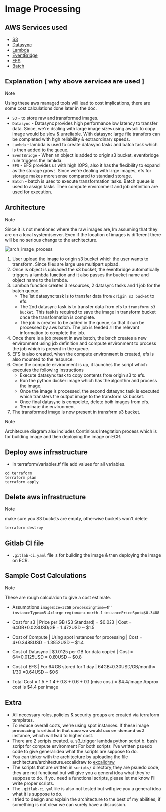 Image Processing
================
## AWS Services used
- [S3](https://aws.amazon.com/s3/)
- [Datasync](https://aws.amazon.com/datasync/)
- [Lambda](https://aws.amazon.com/lambda/)
- [EventBridge](https://aws.amazon.com/eventbridge/)
- [EFS](https://aws.amazon.com/efs/)
- [Batch](https://aws.amazon.com/batch/)

## Explanation [ why above services are used ]
> [!NOTE]
> Using these aws managed tools will lead to cost implications, there are some cost calculations done later in the doc. 
- `S3` - to store raw and transformed images.
- `Datasync` - Datasync provides high performance low latency to transfer data. Since, we're dealing with large image sizes using awscli to copy image would be slow & unreliable. With datasync large file transfers can be completed with high reliability & extraordinary speeds.
- `Lambda` - lambda is used to create datasync tasks and batch task which is then added to the queue.
- `EventBridge` - When an object is added to origin s3 bucket, eventbridge rule triggers the lambda.
- `EFS` - EFS provides us with high IOPS, also it has the flexibility to expand as the storage grows. Since we're dealing with large images, efs for storage makes more sense compared to standard storage.
- `Batch` - batch is used to execute transformation tasks. Batch queue is used to assign tasks. Then compute environment and job definition are used for execution.

## Architecture
> [!NOTE]
> Since it is not mentioned where the raw images are, Im assuming that they are on a local system/server. Even if the location of images is different there will be no serious change to the architecture.

![arch_image_process](https://github.com/nautiyaldeepak/image-processing/assets/30626234/11a5e9ec-9456-4647-a1ef-25c0c6f8a8f5)
1. User upload the image to origin s3 bucket which the user wants to transform. Since files are large use multipart upload.
2. Once is object is uploaded the s3 bucket, the eventbridge automatically triggers a lambda function and it also passes the bucket name and object name to the lambda.
3. Lambda function creates 3 resources, 2 datasync tasks and 1 job for the batch queue.
    - The 1st datasync task is to transfer data from `origin s3 bucket` to efs.
    - The 2nd datasync task is to transfer data from efs to `transform s3 bucket`. This task is required to save the image in transform bucket once the transformation is complete.
    - The job is created to be added in the queue, so that it can be processed by aws batch. The job is feeded all the relevant information to complete the job.
4. Once there is a job present in aws batch, the batch creates a new environment using job definition and compute environment to process the job which is present in the queue.
5. EFS is also created, when the compute environment is created, efs is also mounted to the resource.
6. Once the compute environment is up, it launches the script which executes the following instructions
    - Execute datasync task to copy contents from origin s3 to efs.
    - Run the python docker image which has the algorithm and process the image.
    - Once the image is processed, the second datasync task is executed which transfers the output image to the transform s3 bucket.
    - Once final datasync is compelete, delete both images from efs.
    - Terminate the environment
7. The transformed image is now present in transform s3 bucket.
> [!NOTE]
> Architecure diagram also includes Continious Integration process which is for building image and then deploying the image on ECR.

## Deploy aws infrastructure
- In terraform/variables.tf file add values for all variables.
```
cd terraform
terraform plan
terraform apply
```

## Delete aws infrastructure
> [!NOTE]
> make sure you S3 buckets are empty, otherwise buckets won't delete
```
terraform destroy
```

## Gitlab CI file
- `.gitlab-ci.yaml` file is for building the image & then deploying the image on ECR.

## Sample Cost Calculations
> [!NOTE]
> These are rough calculation to give a cost estimate.
- Assumptions
`imageSize=32GB` `processingTime=4hr` `instanceType=m5.4xlarge` `region=eu-north-1` `instancePriceSpot=$0.3488`
- Cost for s3 | Price per GB (S3 Standard) = $0.023 | Cost = 64GB*0.023USD/GB = 1.472USD ~ $1.5
- Cost of Compute | Using spot instances for processing | Cost = 4*0.3488USD =  1.3952USD ~ $1.4
- Cost of Datasync | $0.0125 per GB for data copied | Cost = 64*0.0125USD = 0.80USD ~ $0.8
- Cost of EFS | For 64 GB stored for 1 day | 64GB×0.30USD/GB/month× 1/30 =0.64USD ~ $0.6

- Total Cost = 1.5 + 1.4 + 0.8 + 0.6 + 0.1 (misc cost) = $4.4/image
Approx cost is $4.4 per image

## Extra
- All necessary roles, policies & security groups are created via terraform templates.
- To reduce overall costs, we're using spot instances. If these image processing is critical, in that case we would use on-demand ec2 instance, which will lead to higher cost. 
- There are 2 scripts created.
    a. s3_trigger lambda python script
    b. bash script for compute environment
For both scripts, I've written psuedo code to give general idea what the scripts are suppose to do.
- You can tinker with the architecture by uploading the file architecture/architecture.excalidraw to [excalidraw](https://excalidraw.com/)
- The scripts that are written in `scripts/` directory, they are psuedo code, they are not functional but will give you a general idea what they're suppose to do. If you need a functional scripts, please let me know I'll write proper scripts.
- The `.gitlab-ci.yml` file is also not tested but will give you a general idea what it is suppose to do.
- I tried to design and explain the architecture to the best of my abilities, if something is not clear we can surely have a discussion.